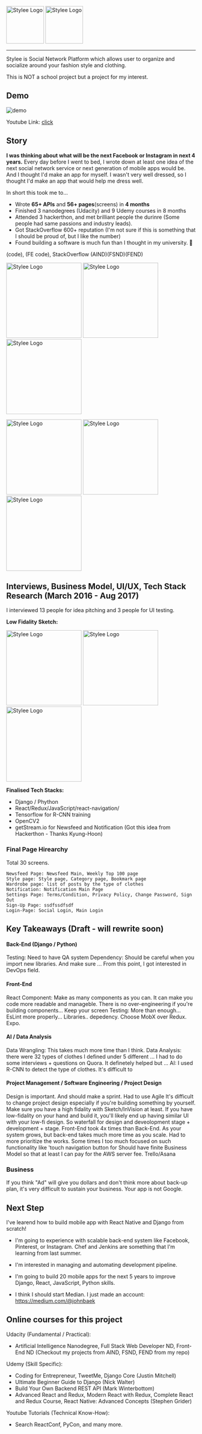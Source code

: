 <img src="src/logo.png" width="100" height="100" title="Stylee Logo"> <img src="src/name2.png" height="100" title="Stylee Logo"> 

---
Stylee is Social Network Platform which allows user to organize and socialize around your fashion style and clothing. 

This is NOT a school project but a project for my interest.
&nbsp;

## Demo

![demo](src/Stylee_ogv.gif)

Youtube Link: [click](https://youtu.be/5ytDSnle2zQ)

## Story
**I was thinking about what will be the next Facebook or Instagram in next 4 years.** Every day before I went to bed, I wrote down at least one idea of the next social network service or next generation of mobile apps would be. And I thought I'd make an app for myself. I wasn't very well dressed, so I thought I'd make an app that would help me dress well. 

In short this took me to...

- Wrote **65+ APIs** and **56+ pages**(screens) in **4 months**
- Finished 3 nanodegrees (Udacity) and 9 Udemy courses in 8 months
- Attended 3 hackerthon, and met brilliant people the durinre (Some people had same passions and industry leads).
- Got StackOverflow 600+ reputation (I'm not sure if this is something that I should be proud of, but I like the number)
- Found building a software is much fun than I thought in my university. 🙂

(code), (FE code), StackOverflow
(AIND)(FSND)(FEND)

<img src="src/aind.png" height="200" title="Stylee Logo"> <img src="src/fsnd.png" height="200" title="Stylee Logo"> <img src="src/fend.png" height="200" title="Stylee Logo"> 

<img src="src/fe.png" height="200" title="Stylee Logo"> <img src="src/api.png" height="200" title="Stylee Logo"> <img src="src/stackoverflow.png" height="200" title="Stylee Logo"> 




## Interviews, Business Model, UI/UX, Tech Stack Research (March 2016 - Aug 2017) 

I interviewed 13 people for idea pitching and 3 people for UI testing. 

**Low Fidality Sketch:**

<img src="src/3.jpg" height="200" title="Stylee Logo"> <img src="src/1.jpg" height="200" title="Stylee Logo"> <img src="src/2.jpg" height="200" title="Stylee Logo"> 


**Finalised Tech Stacks:**
 
- Django / Phython
- React/Redux/JavaScript/react-navigation/ 
- Tensorflow for R-CNN training
- OpenCV2
- getStream.io for Newsfeed and Notification (Got this idea from Hackerthon - Thanks Kyung-Hoon)

### Final Page Hirearchy
Total 30 screens.

```
Newsfeed Page: Newsfeed Main, Weekly Top 100 page
Style page: Style page, Category page, Bookmark page
Wardrobe page: list of posts by the type of clothes
Notification: Notification Main Page
Settings Page: Terms/Condition, Privacy Policy, Change Password, Sign Out
Sign-Up Page: ssdfssdfsdf
Login-Page: Social Login, Main Login
```


## Key Takeaways (Draft - will rewrite soon)
#### Back-End (Django / Python)
Testing: Need to have QA system
Dependency: Should be careful when you import new libraries. And make sure 
... From this point, I got interested in DevOps field.

#### Front-End
React Component: Make as many components as you can. It can make you code more readable and manageble. There is no over-engineering if you're building components... Keep your screen 
Testing: More than enough... 
EsLint more properly...
Libraries.. depedency. 
Choose MobX over Redux. 
Expo. 

#### AI / Data Analysis
Data Wrangling: This takes much more time than I think. 
Data Analysis: there were 32 types of clothes I defined under 5 different ... I had to do some interviews + questions on Quora. It definetely helped but ... 
AI: I used R-CNN to detect the type of clothes. It's difficult to 

#### Project Management / Software Engineering / Project Design
Design is important. And should make a sprint. Had to use Agile
It's difficult to change project design especially if you're building something by yourself. Make sure you have a high fidality with Sketch/InVision at least. If you have low-fidality on your hand and build it, you'll likely end up having similar UI with your low-fi design. So waterfall for design and deveolopment stage + development + stage.
Front-End took 4x times than Back-End. As your system grows, but back-end takes much more time as you scale.
Had to more prioritize the works. Some times I too much focused on such functionality like 'touch navigation button for 
Should have finite Business Model so that at least I can pay for the AWS server fee.
Trello/Asana

### Business

If you think "Ad" will give you dollars and don't think more about back-up plan, it's very difficult to sustain your business. Your app is not Google. 

## Next Step

I've learend how to build mobile app with React Native and Django from scratch!

- I'm going to experience with scalable back-end system like Facebook, Pinterest, or Instagram. Chef and Jenkins are something that I'm learning from last summer.

- I'm interested in managing and automating development pipeline. 

- I'm going to build 20 mobile apps for the next 5 years to improve Django, React, JavaScript, Python skills.

- I think I should start Median. I just made an account: https://medium.com/@johnbaek 

## Online courses for this project

Udacity (Fundamental / Practical): 

- Artificial Intelligence Nanodegree, Full Stack Web Developer ND, Front-End ND (Checkout my projects from AIND, FSND, FEND from my repo)

Udemy (Skill Specific): 

- Coding for Entrepreneur, TweetMe, Django Core (Justin Mitchell) 
- Ultimate Beginner Guide to Django (Nick Walter)
- Build Your Own Backend REST API (Mark Winterbottom)
- Advanced React and Redux, Modern React with Redux, Complete React and Redux Course, React Native: Advanced Concepts (Stephen Grider)

Youtube Tutorials (Technical Know-How): 

- Search ReactConf, PyCon, and many more.
